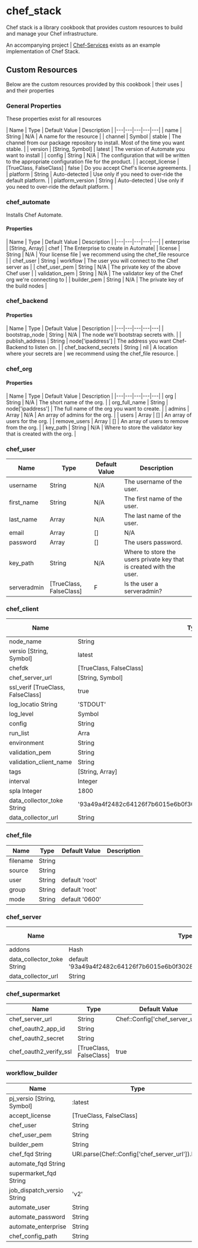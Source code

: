 # chef_stack

Chef stack is a library cookbook that provides custom resources to build and manage your Chef infrastructure.

An accompanying project |  [Chef-Services](https//github.com/stephenlauck/chef-services) exists as an example implementation of Chef Stack.

## Custom Resources

Below are the custom resources provided by this cookbook |  their uses |  and their properties

### General Properties

These properties exist for all resources

| Name  | Type | Default Value  |  Description  |
|---|---|---|---|---|
| name  | String  | N/A | A name for the resource |
| channel  | Symbol  | stable  | The channel from our package repository to install. Most of the time you want stable.  |
| version  | [String,  Symbol]  | latest  | The version of Automate you want to install  |
| config  | String  |  N/A | The configuration that will be written to the appropriate configuration file for the product.  |
| accept_license  | [TrueClass, FalseClass]  | false | Do you accept Chef's license agreements.  |
| platform  | String  | Auto-detected | Use only if you need to over-ride the default platform.  |
| platform_version  | String  | Auto-detected | Use only if you need to over-ride the default platform.  |


### chef_automate

Installs Chef Automate.

#### Properties
| Name  | Type | Default Value  |  Description  |
|---|---|---|---|---|
| enterprise  | [String,  Array]  | chef | The Enterprise to create in Automate|
| license  | String  | N/A  | Your license file |  we recommend using the chef_file resource |
| chef_user  | String  | workflow  | The user you will connect to the Chef server as  |
| chef_user_pem  | String  |  N/A | The private key of the above Chef user   |
| validation_pem  | String  |  N/A | The validator key of the Chef org we're connecting to   |
| builder_pem  | String  |  N/A | The private key of the build nodes |

### chef_backend

#### Properties

| Name  | Type | Default Value  |  Description  |
|---|---|---|---|---|
| bootstrap_node  | String  | N/A | The node we'll bootstrap secrets with. |
| publish_address  | String  | node['ipaddress']  | The address you want Chef-Backend to listen on. |
| chef_backend_secrets  | String  | nil  | A location where your secrets are |  we recommend using the chef_file resource. |

### chef_org

#### Properties


| Name  | Type | Default Value  |  Description  |
|---|---|---|---|---|
| org  | String  | N/A | The short name of the org. |
| org_full_name  | String  | node['ipaddress']  | The full name of the org you want to create. |
| admins  | Array  | N/A  | An array of admins for the org. |
| users  | Array  | []  | An array of users for the org. |
| remove_users  | Array  | [] | An array of users to remove from  the org. |
| key_path  | String  | N/A | Where to store the validator key that is created with the org. |

### chef_user

| Name  | Type | Default Value  |  Description  |
 |---|---|---|---|
| username  | String  | N/A | The username of the user. |
| first_name  | String  | N/A  | The first name of the user. |
| last_name  | Array  | N/A  | The last name of the user. |
| email  | Array  | []  | N/A  | The users e-mail. |
| password  | Array  | [] | The users password. |
| key_path  | String  | N/A | Where to store the users private key that is created with the user. |
| serveradmin  | [TrueClass,  FalseClass]  | F | Is the user a serveradmin? |

### chef_client
| Name  | Type | Default Value  | Description  |
|---|---|---|---|
| node_name |  String | true | |
| versio [String, Symbol] | latest | |
| chefdk |  [TrueClass, FalseClass] | false | |
| chef_server_url |  [String, Symbol] | local | |
| ssl_verif [TrueClass, FalseClass] | true | |
| log_locatio String | 'STDOUT' | |
| log_level |  Symbol | auto | |
| config |  String | | |
| run_list |  Arra| |
| environment |  String | | |
| validation_pem |  String | | |
| validation_client_name |  String | | |
| tags |  [String, Array] |   '' | |
| interval |  Integer |   1800 | |
| spla Integer |   1800 | |
| data_collector_toke String |  '93a49a4f2482c64126f7b6015e6b0f30284287ee4054ff8807fb63d9cbd1c506' | |
| data_collector_url |  String | | |

### chef_file


| Name  | Type | Default Value  | Description  |
|---|---|---|---|
|  filename | String | | |
|  source |  String | | |
|  user |  String |  default 'root' | |
|  group |  String |  default 'root' | |
|  mode |  String |  default '0600' | |

### chef_server

| Name  | Type | Default Value  | Description  |
|---|---|---|---|
|  addons |  Hash | | |
|  data_collector_toke String |  default '93a49a4f2482c64126f7b6015e6b0f30284287ee4054ff8807fb63d9cbd1c506' | |
|  data_collector_url |  String | | |

### chef_supermarket

| Name  | Type | Default Value  | Description  |
|---|---|---|---|
| chef_server_url |  String |  Chef::Config['chef_server_url'] | |
| chef_oauth2_app_id |  String |  | |
| chef_oauth2_secret |  String |  | |
| chef_oauth2_verify_ssl |  [TrueClass, FalseClass] |  true | |

### workflow_builder

| Name  | Type | Default Value  | Description  |
|---|---|---|---|
| pj_versio [String, Symbol] | :latest | |
| accept_license |  [TrueClass, FalseClass] | false | |
| chef_user |  String | 'workflow' | |
| chef_user_pem |  String |  | |  
| builder_pem |  String |  | |  
| chef_fqd String |   URI.parse(Chef::Config['chef_server_url']).host | |
| automate_fqd String | | | |
| supermarket_fqd String | | |
| job_dispatch_versio String | 'v2' | |
| automate_user |  String | 'admin' | |
| automate_password |  String | | |
| automate_enterprise |  String | 'chef' | |
| chef_config_path |  String | '/etc/chef/client.rb' | |

